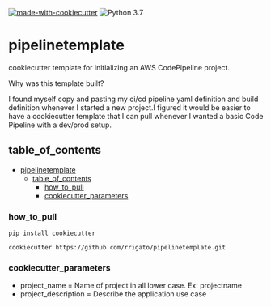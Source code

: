 [![made-with-cookiecutter](https://img.shields.io/badge/Made%20with-cookiecutter-blue.svg)](https://github.com/cookiecutter/cookiecutter) ![Python 3.7](https://img.shields.io/badge/python-3.7-blue.svg) 

# pipelinetemplate
cookiecutter template for initializing an AWS CodePipeline project.

Why was this template built? 

I found myself copy and pasting my ci/cd
pipeline yaml definition and build definition whenever I started a new project.I figured it would be easier to have a cookiecutter template that I can pull whenever I wanted a basic Code Pipeline with a dev/prod setup.

## table_of_contents
- [pipelinetemplate](#pipelinetemplate)
  - [table_of_contents](#table_of_contents)
    - [how_to_pull](#how_to_pull)
    - [cookiecutter_parameters](#cookiecutter_parameters)


### how_to_pull

```
pip install cookiecutter

cookiecutter https://github.com/rrigato/pipelinetemplate.git
```

### cookiecutter_parameters

- project_name = Name of project in all lower case. Ex: projectname
- project_description = Describe the application use case